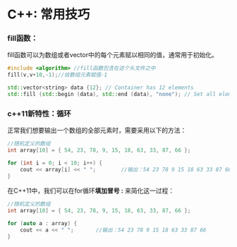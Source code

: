 # C++: 常用技巧

### fill函数：

fill函数可以为数组或者vector中的每个元素赋以相同的值，通常用于初始化。

```c++
#include <algorithm> //fill函数包含在这个头文件之中
fill(v,v+10,-1);//给数组元素赋值-1

std::vector<string> data {12}; // Container has 12 elements
std::fill (std::begin (data), std::end (data), "none"); // Set all elements to "none"
```

### c++11新特性：循环

正常我们想要输出一个数组的全部元素时，需要采用以下的方法：

```c++
//随机定义的数组
int array[10] = { 54, 23, 78, 9, 15, 18, 63, 33, 87, 66 };

for (int i = 0; i < 10; i++) {
	cout << array[i] << " ";		//输出：54 23 78 9 15 18 63 33 87 66
}
```

在C++11中，我们可以在for循环**填加冒号 :** 来简化这一过程：

```c++
//随机定义的数组
int array[10] = { 54, 23, 78, 9, 15, 18, 63, 33, 87, 66 };
	
for (auto a : array) {
	cout << a << " ";		//输出：54 23 78 9 15 18 63 33 87 66
}
```

